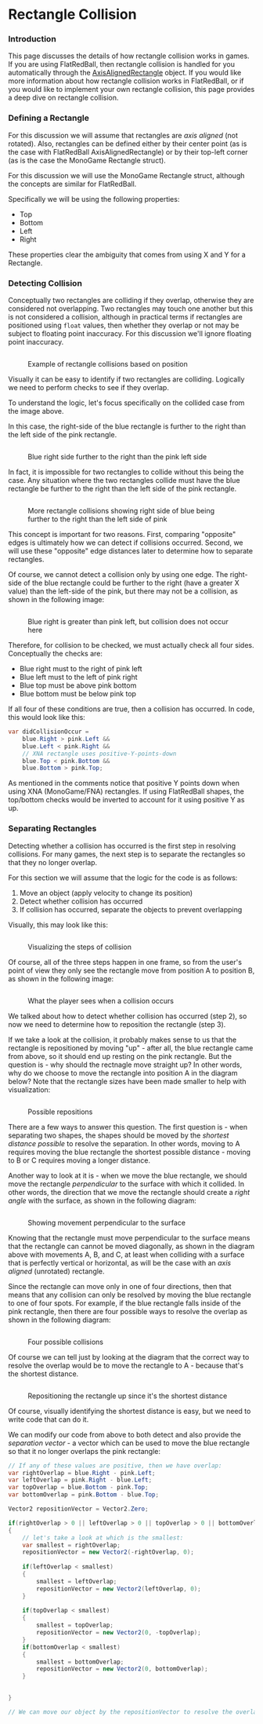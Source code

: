 # Rectangle Collision

### Introduction

This page discusses the details of how rectangle collision works in games. If you are using FlatRedBall, then rectangle collision is handled for you automatically through the [AxisAlignedRectangle](../../glue-reference/objects/object-types/glue-reference-axisalignedrectangle.md) object. If you would like more information about how rectangle collision works in FlatRedBall, or if you would like to implement your own rectangle collision, this page provides a deep dive on rectangle collision.

### Defining a Rectangle

For this discussion we will assume that rectangles are _axis aligned_ (not rotated). Also, rectangles can be defined either by their center point (as is the case with FlatRedBall AxisAlignedRectangle) or by their top-left corner (as is the case the MonoGame Rectangle struct).

For this discussion we will use the MonoGame Rectangle struct, although the concepts are similar for FlatRedBall.

Specifically we will be using the following properties:

* Top
* Bottom
* Left
* Right

These properties clear the ambiguity that comes from using X and Y for a Rectangle.

### Detecting Collision

Conceptually two rectangles are colliding if they overlap, otherwise they are considered not overlapping. Two rectangles may touch one another but this is not considered a collision, although in practical terms if rectangles are positioned using `float` values, then whether they overlap or not may be subject to floating point inaccuracy. For this discussion we'll ignore floating point inaccuracy.

<figure><img src="../../.gitbook/assets/image (125).png" alt=""><figcaption><p>Example of rectangle collisions based on position</p></figcaption></figure>

Visually it can be easy to identify if two rectangles are colliding. Logically we need to perform checks to see if they overlap.

To understand the logic, let's focus specifically on the collided case from the image above.

In this case, the right-side of the blue rectangle is further to the right than the left side of the pink rectangle.

<figure><img src="../../.gitbook/assets/image (126).png" alt=""><figcaption><p>Blue right side further to the right than the pink left side</p></figcaption></figure>

In fact, it is impossible for two rectangles to collide without this being the case. Any situation where the two rectangles collide must have the blue rectangle be further to the right than the left side of the pink rectangle.

<figure><img src="../../.gitbook/assets/image (127).png" alt=""><figcaption><p>More rectangle collisions showing right side of blue being further to the right than the left side of pink</p></figcaption></figure>

This concept is important for two reasons. First, comparing "opposite" edges is ultimately how we can detect if collisions occurred. Second, we will use these "opposite" edge distances later to determine how to separate rectangles.

Of course, we cannot detect a collision only by using one edge. The right-side of the blue rectangle could be further to the right (have a greater X value) than the left-side of the pink, but there may not be a collision, as shown in the following image:

<figure><img src="../../.gitbook/assets/image (129).png" alt=""><figcaption><p>Blue right is greater than pink left, but collision does not occur here</p></figcaption></figure>

Therefore, for collision to be checked, we must actually check all four sides. Conceptually the checks are:

* Blue right must to the right of pink left
* Blue left must to the left of pink right
* Blue top must be above pink bottom
* Blue bottom must be below pink top

If all four of these conditions are true, then a collision has occurred. In code, this would look like this:

```csharp
var didCollisionOccur = 
    blue.Right > pink.Left &&
    blue.Left < pink.Right &&
    // XNA rectangle uses positive-Y-points-down
    blue.Top < pink.Bottom &&
    blue.Bottom > pink.Top;
```

As mentioned in the comments notice that positive Y points down when using XNA (MonoGame/FNA) rectangles. If using FlatRedBall shapes, the top/bottom checks would be inverted to account for it using positive Y as up.

### Separating Rectangles

Detecting whether a collision has occurred is the first step in resolving collisions. For many games, the next step is to separate the rectangles so that they no longer overlap.

For this section we will assume that the logic for the code is as follows:

1. Move an object (apply velocity to change its position)
2. Detect whether collision has occurred
3. If collision has occurred, separate the objects to prevent overlapping

Visually, this may look like this:

<figure><img src="../../.gitbook/assets/image (130).png" alt=""><figcaption><p>Visualizing the steps of collision</p></figcaption></figure>

Of course, all of the three steps happen in one frame, so from the user's point of view they only see the rectangle move from position A to position B, as shown in the following image:

<figure><img src="../../.gitbook/assets/image (131).png" alt=""><figcaption><p>What the player sees when a collision occurs</p></figcaption></figure>

We talked about how to detect whether collision has occurred (step 2), so now we need to determine how to reposition the rectangle (step 3).

If we take a look at the collision, it probably makes sense to us that the rectangle is repositioned by moving "up" - after all, the blue rectangle came from above, so it should end up resting on the pink rectangle. But the question is - why should the rectnagle move straight up? In other words, why do we choose to move the rectangle into position A in the diagram below? Note that the rectangle sizes have been made smaller to help with visualization:

<figure><img src="../../.gitbook/assets/image (132).png" alt=""><figcaption><p>Possible repositions</p></figcaption></figure>

There are a few ways to answer this question. The first question is - when separating two shapes, the shapes should be moved by the _shortest distance possible_ to resolve the separation. In other words, moving to A requires moving the blue rectangle the shortest possible distance - moving to B or C requires moving a longer distance.

Another way to look at it is - when we move the blue rectangle, we should move the rectangle _perpendicular_ to the surface with which it collided. In other words, the direction that we move the rectangle should create a _right angle_ with the surface, as shown in the following diagram:

<figure><img src="../../.gitbook/assets/image (133).png" alt=""><figcaption><p>Showing movement perpendicular to the surface</p></figcaption></figure>

Knowing that the rectangle must move perpendicular to the surface means that the rectangle can cannot be moved diagonally, as shown in the diagram above with movements A, B, and C, at least when colliding with a surface that is perfectly vertical or horizontal, as will be the case with an _axis aligned_ (unrotated) rectangle.

Since the rectangle can move only in one of four directions, then that means that any collision can only be resolved by moving the blue rectangle to one of four spots. For example, if the blue rectangle falls inside of the pink rectangle, then there are four possible ways to resolve the overlap as shown in the following diagram:

<figure><img src="../../.gitbook/assets/image (134).png" alt=""><figcaption><p>Four possible collisions</p></figcaption></figure>

Of course we can tell just by looking at the diagram that the correct way to resolve the overlap would be to move the rectangle to A - because that's the shortest distance.

<figure><img src="../../.gitbook/assets/image (135).png" alt=""><figcaption><p>Repositioning the rectangle up since it's the shortest distance</p></figcaption></figure>

Of course, visually identifying the shortest distance is easy, but we need to write code that can do it.

We can modify our code from above to both detect and also provide the _separation vector_ - a vector which can be used to move the blue rectangle so that it no longer overlaps the pink rectangle:

```csharp
// If any of these values are positive, then we have overlap:
var rightOverlap = blue.Right - pink.Left;
var leftOverlap = pink.Right - blue.Left;
var topOverlap = blue.Bottom - pink.Top;
var bottomOverlap = pink.Bottom - blue.Top;

Vector2 repositionVector = Vector2.Zero;

if(rightOverlap > 0 || leftOverlap > 0 || topOverlap > 0 || bottomOverlap > 0)
{
    // let's take a look at which is the smallest:
    var smallest = rightOverlap;
    repositionVector = new Vector2(-rightOverlap, 0);
    
    if(leftOverlap < smallest)
    {
        smallest = leftOverlap;
        repositionVector = new Vector2(leftOverlap, 0);    
    }
    
    if(topOverlap < smallest)
    {
        smallest = topOverlap;
        repositionVector = new Vector2(0, -topOverlap);
    }
    if(bottomOverlap < smallest)
    {
        smallest = bottomOverlap;
        repositionVector = new Vector2(0, bottomOverlap);
    }
    

}

// We can move our object by the repositionVector to resolve the overlap
```
